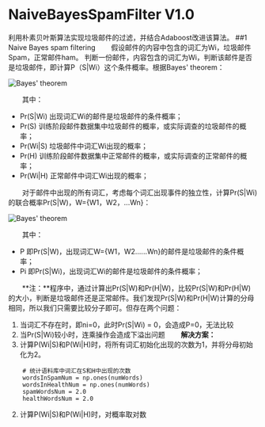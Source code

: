 # NaiveBayesSpamFilter V1.0
利用朴素贝叶斯算法实现垃圾邮件的过滤，并结合Adaboost改进该算法。
##1 Naive Bayes spam filtering
&emsp;&emsp;假设邮件的内容中包含的词汇为Wi，垃圾邮件Spam，正常邮件ham。
判断一份邮件，内容包含的词汇为Wi，判断该邮件是否是垃圾邮件，即计算P（S|Wi）这个条件概率。根据Bayes' theorem：

![Bayes' theorem](https://upload.wikimedia.org/math/a/6/e/a6e7f8c521dcf018b6480a8967773ac3.png)

&emsp;&emsp;其中：

- Pr(S|Wi) 出现词汇Wi的邮件是垃圾邮件的条件概率；
- Pr(S)    训练阶段邮件数据集中垃圾邮件的概率，或实际调查的垃圾邮件的概率；
- Pr(Wi|S) 垃圾邮件中词汇Wi出现的概率；
- Pr(H)    训练阶段邮件数据集中正常邮件的概率，或实际调查的正常邮件的概率；
- Pr(Wi|H) 正常邮件中词汇Wi出现的概率；

&emsp;&emsp;对于邮件中出现的所有词汇，考虑每个词汇出现事件的独立性，计算Pr(S|Wi)的联合概率Pr(S|W)，W={W1，W2，...Wn}：

![Bayes' theorem](https://upload.wikimedia.org/math/f/1/d/f1d1c65ee72c294f1fc9b4eb156f5768.png)

&emsp;&emsp;其中：
- P        即Pr(S|W)，出现词汇W={W1，W2......Wn}的邮件是垃圾邮件的条件概率；
- Pi       即Pr(S|Wi)，出现词汇Wi的邮件是垃圾邮件的条件概率；

&emsp;&emsp;**注：**程序中，通过计算出Pr(S|W)和Pr(H|W)，比较Pr(S|W)和Pr(H|W)的大小，判断是垃圾邮件还是正常邮件。我们发现Pr(S|W)和Pr(H|W)计算的分母相同，所以我们只需要比较分子即可。但存在两个问题：
1. 当词汇不存在时，即ni=0，此时Pr(S|Wi) = 0，会造成P=0，无法比较
2. 当Pr(S|Wi)较小时，连乘操作会造成下溢出问题
&emsp;&emsp;**解决方案：**
1. 计算P(Wi|S)和P(Wi|H)时，将所有词汇初始化出现的次数为1，并将分母初始化为2。
```
    # 统计语料库中词汇在S和H中出现的次数
    wordsInSpamNum = np.ones(numWords)
    wordsInHealthNum = np.ones(numWords)
    spamWordsNum = 2.0
    healthWordsNum = 2.0
```
2. 计算P(Wi|S)和P(Wi|H)时，对概率取对数




